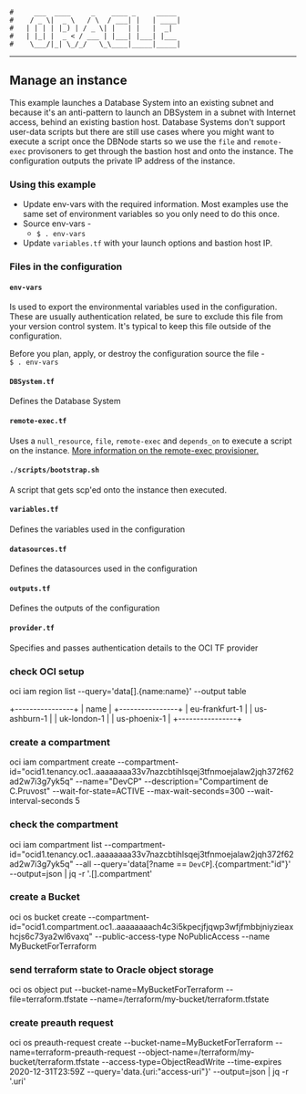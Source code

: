     #     ___  ____     _    ____ _     _____
    #    / _ \|  _ \   / \  / ___| |   | ____|
    #   | | | | |_) | / _ \| |   | |   |  _|
    #   | |_| |  _ < / ___ | |___| |___| |___
    #    \___/|_| \_/_/   \_\____|_____|_____|
***
## Manage an instance
This example launches a Database System into an existing subnet and because it's an anti-pattern to launch an DBSystem in a subnet with Internet access, behind an existing bastion host. Database Systems don't support user-data scripts but there are still use cases where you might want to execute a script once the DBNode starts so we use the `file` and `remote-exec` provisoners to get through the bastion host and onto the instance. The configuration outputs the private IP address of the instance.

### Using this example
* Update env-vars with the required information. Most examples use the same set of environment variables so you only need to do this once.
* Source env-vars -
  * `$ . env-vars`
* Update `variables.tf` with your launch options and bastion host IP.  

### Files in the configuration

#### `env-vars`
Is used to export the environmental variables used in the configuration. These are usually authentication related, be sure to exclude this file from your version control system. It's typical to keep this file outside of the configuration.

Before you plan, apply, or destroy the configuration source the file -  
`$ . env-vars`

#### `DBSystem.tf`
Defines the Database System

#### `remote-exec.tf`
Uses a `null_resource`, `file`, `remote-exec` and `depends_on` to execute a script on the instance. [More information on the remote-exec provisioner.](https://www.terraform.io/docs/provisioners/remote-exec.html)  

#### `./scripts/bootstrap.sh`
A script that gets scp'ed onto the instance then executed.  

#### `variables.tf`
Defines the variables used in the configuration

#### `datasources.tf`
Defines the datasources used in the configuration

#### `outputs.tf`
Defines the outputs of the configuration

#### `provider.tf`
Specifies and passes authentication details to the OCI TF provider

### check OCI setup
oci iam region list --query='data[].{name:name}' --output table

+----------------+
| name           |
+----------------+
| eu-frankfurt-1 |
| us-ashburn-1   |
| uk-london-1    |
| us-phoenix-1   |
+----------------+

### create a compartment
oci iam compartment create --compartment-id="ocid1.tenancy.oc1..aaaaaaaa33v7nazcbtihlsqej3tfnmoejalaw2jqh372f62ad2w7i3g7yk5q" --name="DevCP" --description="Compartiment de C.Pruvost" --wait-for-state=ACTIVE --max-wait-seconds=300 --wait-interval-seconds 5

### check the compartment
oci iam compartment list --compartment-id="ocid1.tenancy.oc1..aaaaaaaa33v7nazcbtihlsqej3tfnmoejalaw2jqh372f62ad2w7i3g7yk5q" --all --query='data[?name == `DevCP`].{compartment:"id"}' --output=json |  jq -r '.[].compartment'

### create a Bucket 
oci os bucket create --compartment-id="ocid1.compartment.oc1..aaaaaaaach4c3i5kpecjfjqwp3wfjfmbbjniyzieaxhcjs6c73ya2wl6vaxq" --public-access-type NoPublicAccess --name MyBucketForTerraform

### send terraform state to Oracle object storage
oci os object put --bucket-name=MyBucketForTerraform --file=terraform.tfstate --name=/terraform/my-bucket/terraform.tfstate

### create preauth request
oci os preauth-request create --bucket-name=MyBucketForTerraform  --name=terraform-preauth-request --object-name=/terraform/my-bucket/terraform.tfstate --access-type=ObjectReadWrite --time-expires 2020-12-31T23:59Z --query='data.{uri:"access-uri"}' --output=json | jq -r '.uri'